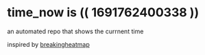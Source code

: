 # time_now is (( 1691762400338 ))

an automated repo that shows the currnent time

inspired by [breakingheatmap](https://github.com/breakingheatmap/breakingheatmap)
